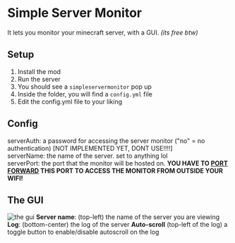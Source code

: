 # Simple Server Monitor
It lets you monitor your minecraft server, with a GUI.
*(its free btw)*

## Setup
1. Install the mod
2. Run the server
3. You should see a `simpleservermonitor` pop up
4. Inside the folder, you will find a `config.yml` file
5. Edit the config.yml file to your liking

## Config
serverAuth: a password for accessing the server monitor ("no" = no authentication) \[NOT IMPLEMENTED YET, DONT USE!!!!\]\
serverName: the name of the server. set to anything lol\
serverPort: the port that the monitor will be hosted on. **YOU HAVE TO [PORT FORWARD](https://www.noip.com/support/knowledgebase/general-port-forwarding-guide) THIS PORT TO ACCESS THE MONITOR FROM OUTSIDE YOUR WIFI!**

## The GUI
![the gui](https://i.imgur.com/WlriOVg.png)
**Server name**: (top-left) the name of the server you are viewing
**Log**: (bottom-center) the log of the server
**Auto-scroll** (top-left of the log) a toggle button to enable/disable autoscroll on the log
